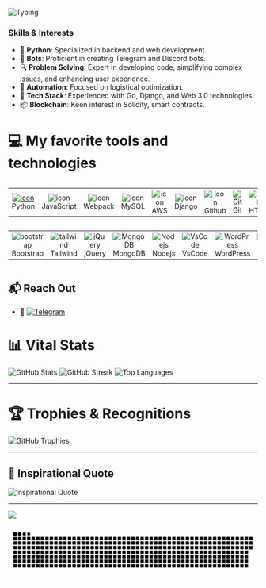 
  ![Typing](https://readme-typing-svg.herokuapp.com?color=%2336BCF7&lines=🚀+Welcome+Aboard!+👋;👨‍💻+Backend+Developer;💥+Fueled+by+a+passion+for+Technology+&+Innovation+💥)


### Skills & Interests

- 🐍 **Python**: Specialized in backend and web development.
- 🤖 **Bots**: Proficient in creating Telegram and Discord bots.
- 🔍 **Problem Solving**: Expert in developing code, simplifying complex issues, and enhancing user experience.
- 🎯 **Automation**: Focused on logistical optimization.
- 🌱 **Tech Stack**: Experienced with Go, Django, and Web 3.0 technologies.
- 📦 **Blockchain**: Keen interest in Solidity, smart contracts.


# 💻 My favorite tools and technologies
<div style="display: flex; flex-wrap: wrap; justify-content: center;">
  <table>
    <tr>
      <td align="center" width="96">
        <a href="#macropower-tech">
          <img src="https://techstack-generator.vercel.app/python-icon.svg" alt="icon" width="65" height="65" />
        </a>
        <br>Python
      </td>
      <td align="center" width="96">
        <img src="https://techstack-generator.vercel.app/js-icon.svg" alt="icon" width="65" height="65" />
        <br>JavaScript
      </td>
      <td align="center" width="96">
        <img src="https://techstack-generator.vercel.app/webpack-icon.svg" alt="icon" width="65" height="65" />
        <br>Webpack
      </td>
      <td align="center" width="96">
        <img src="https://techstack-generator.vercel.app/mysql-icon.svg" alt="icon" width="65" height="65" />
        <br>MySQL
      </td>
      <td align="center" width="96">
        <img src="https://techstack-generator.vercel.app/aws-icon.svg" alt="icon" width="65" height="65" />
        <br>AWS
      </td>
      <td align="center" width="96">
        <img src="https://techstack-generator.vercel.app/django-icon.svg" alt="icon" width="65" height="65" />
        <br>Django
      </td>
      <td align="center" width="96">
        <img src="https://techstack-generator.vercel.app/github-icon.svg" alt="icon" width="65" height="65" />
        <br>Github
      </td>
      <td align="center" width="96"> 
        <img src="https://user-images.githubusercontent.com/25181517/192108372-f71d70ac-7ae6-4c0d-8395-51d8870c2ef0.png" width="48" height="48" alt="Git" />
        <br>Git
      </td>
      <td align="center"  width="96">
        <img src="https://skillicons.dev/icons?i=html" width="48" height="48" alt="HTML5" />
        <br>HTML5
      </td>
      <td align="center" width="96">
        <img src="https://skillicons.dev/icons?i=css" width="48" height="48" alt="css" />
        <br>CSS
      </td>
    </tr>
  </table>
  <table>
    <tr>
      <td align="center"  width="96">
        <img src="https://skillicons.dev/icons?i=bootstrap" width="48" height="48" alt="bootstrap" />
        <br>Bootstrap
      </td>
      <td align="center" width="96">
        <img src="https://skillicons.dev/icons?i=tailwind" width="48" height="48" alt="tailwind" />
        <br>Tailwind
      </td>
      <td align="center" width="96">
        <img src="https://skillicons.dev/icons?i=jquery" width="48" height="48" alt="jQuery" />
        <br>jQuery
      </td>
      <td align="center" width="96">
        <img src="https://skillicons.dev/icons?i=mongodb" width="48" height="48" alt="MongoDB" />
        <br>MongoDB
      </td>
      <td align="center" width="96">
        <img src="https://skillicons.dev/icons?i=nodejs" width="48" height="48" alt="Nodejs" />
        <br>Nodejs
      </td>
      <td align="center" width="96">
        <img src="https://skillicons.dev/icons?i=vscode" width="48" height="48" alt="VsCode" />
        <br>VsCode
      </td>
      <td align="center" width="96">
        <img src="https://skillicons.dev/icons?i=wordpress" width="48" height="48" alt="WordPress" />
        <br>WordPress
      </td>
      <td align="center" width="96">
        <img src="https://skillicons.dev/icons?i=sass" width="48" height="48" alt="Sass" />
        <br>Sass
      </td>
      <td align="center" width="96">
        <img src="https://skillicons.dev/icons?i=graphql" width="48" height="48" alt="MySQL" />
        <br>GraphQL
      </td>
      <td align="center" width="96">
        <img src="https://skillicons.dev/icons?i=postgres" width="48" height="48" alt="PostgreSQL" />
        <br>PostgreSQL
      </td>
    </tr>
  </table>
</div>



## 📬 **Reach Out**

- 🚀 [![Telegram](https://img.shields.io/badge/Telegram-%40DK_Oscar-2CA5E0?style=for-the-badge&logo=telegram&logoColor=white)](https://t.me/DK_Oscar)

# 📊 **Vital Stats**

![GitHub Stats](https://github-readme-stats.vercel.app/api?username=Oscardkyou&theme=tokyonight&hide_border=true&include_all_commits=false&count_private=false)
![GitHub Streak](https://github-readme-streak-stats.herokuapp.com/?user=Oscardkyou&theme=tokyonight&hide_border=true)
![Top Languages](https://github-readme-stats.vercel.app/api/top-langs/?username=Oscardkyou&theme=tokyonight&hide_border=true&include_all_commits=false&count_private=false&layout=compact)

---

# 🏆 **Trophies & Recognitions**

![GitHub Trophies](https://github-profile-trophy.vercel.app/?username=Oscardkyou&theme=radical&no-frame=true&no-bg=true&margin-w=4)

---

## 📜 **Inspirational Quote**

![Inspirational Quote](https://quotes-github-readme.vercel.app/api?type=horizontal&theme=radical)


</div>

---

![](https://github.com/halfrost/halfrost/blob/master/icons/header_1.png)

<!-- Generated by GPRM ( https://gprm.itsvg.in ) -->
<img alt="github-snake" src="github-user-contribution.svg" />


